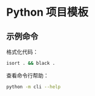 # Python 项目模板

## 示例命令

格式化代码：

```bash
isort . && black .
```

查看命令行帮助：

```bash
python -m cli --help
```
